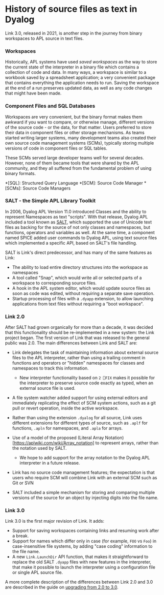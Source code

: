 # History of source files as text in Dyalog

Link 3.0, released in 2021, is another step in the journey from binary workspaces to APL source in text files.

### Workspaces

Historically, APL systems have used *saved workspaces* as the way to store the current state of the interpreter in a binary file which contains a collection of code and data. In many ways, a workspace is similar to a workbook saved by a spreadsheet application; a very convenient package that contains everything the application needs to run. Saving the workspace at the end of a run preserves updated data, as well as any code changes that might have been made.

### Component Files and SQL Databases

Workspaces are very convenient, but the binary format makes them awkward if you want to compare, or otherwise manage, different versions of the source code - or the data, for that matter. Users preferred to store their data in component files or other storage mechanisms. As teams started writing larger systems, many development teams also created their own source code management systems (SCMs), typically storing multiple versions of code in component files or SQL tables.

These SCMs served large developer teams well for several decades. However, none of them became tools that were shared by the APL community, and they all suffered from the fundamental problem of using binary formats.

*[SQL]: Structured Query Language
*[SCM]: Source Code Manager
*[SCMs]: Source Code Managers

### SALT - the Simple APL Library Toolkit

In 2006, Dyalog APL Version 11.0 introduced Classes and the ability to represent Namespaces as text "scripts". With that release, Dyalog APL included a tool known as [SALT](https://docs.dyalog.com/latest/SALT%20User%20Guide.pdf), which supported the use of Unicode text files as backing for the source of not only classes and namespaces, but functions, operators and variables as well. At the same time, a component named SPICE added user commands to Dyalog APL, using text source files which implemented a specific API, based on SALT's file handling.

SALT is Link's direct predecessor, and has many of the same features as Link:

* The ability to load entire directory structures into the workspace as namespaces
* A tool called "Snap", which would write all or selected parts of a workspace to corresponding source files.
* A hook in the APL system editor, which would update source files as soon as code was edited, without requiring a separate save operation.
* Startup processing of files with a `.dyapp` extension, to allow launching applications from text files without requiring a "boot workspace".

### Link 2.0

After SALT had grown organically for more than a decade, it was decided that this functionality should be re-implemented in a new system: the Link project began. The first version of Link that was released to the general public was 2.0. The main differences between Link and SALT are:

* Link delegates the task of maintaining information about external source files to the APL interpreter, rather than using a trailing comment in functions and operators or "hidden" namespaces for classes and namespaces to track this information.
  * New interpreter functionality based on `2 ⎕FIX` makes it possible for the interpreter to preserve source code exactly as typed, when an external source file is used.
* A file system watcher added support for using external editors and immediately replicating the effect of SCM system actions, such as a git pull or revert operation, inside the active workspace.
* Rather than using the extension `.dyalog` for all source, Link uses different extensions for different types of source, such as `.aplf` for functions, `.apln` for namespaces, and `.apla` for arrays.
* Use of a model of the proposed (Literal Array Notation)[https://aplwiki.com/wiki/Array_notation] to represent arrays, rather than the notation used by SALT.
  * We hope to add support for the array notation to the Dyalog APL interpreter in a future release.

*  Link has no source code management features; the expectation is that users who require SCM will combine Link with an external SCM such as Git or SVN
  * SALT included a simple mechanism for storing and comparing multiple versions of the source for an object by injecting digits into the file name.

### Link 3.0

Link 3.0 is the first major revision of Link. It adds:

* Support for saving workspaces containing links and resuming work after a break.
* Support for names which differ only in case (for example, `FOO` vs `Foo`) in case-insensitive file systems, by adding "case coding" information to the file name.
* A new `Link.LaunchDir` API function, that makes it straightforward to replace the old SALT `.dyapp` files with new features in the interpreter, that make it possible to launch the interpreter using a configuration file or single APL source file.

A more complete description of the differences between Link 2.0 and 3.0 are described in the guide on [upgrading from 2.0 to 3.0](../Upgradeto30.md).
